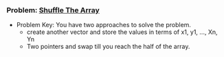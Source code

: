 ### Problem: [Shuffle The Array](https://leetcode.com/problems/shuffle-the-array/)

- Problem Key: You have two approaches to solve the problem.
  - create another vector and store the values in terms of x1, y1, ..., Xn, Yn
  - Two pointers and swap till you reach the half of the array.